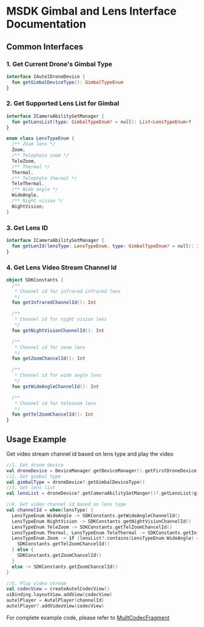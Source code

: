 # MSDK Gimbal and Lens Interface Documentation

## Common Interfaces

### 1. Get Current Drone's Gimbal Type
```kotlin
interface IAutelDroneDevice {
  fun getGimbalDeviceType(): GimbalTypeEnum
}
```

### 2. Get Supported Lens List for Gimbal

```kotlin
interface ICameraAbilitySetManager {
  fun getLensList(type: GimbalTypeEnum? = null): List<LensTypeEnum>?
}

enum class LensTypeEnum {
  /** Zoom lens */
  Zoom,
  /** Telephoto zoom */
  TeleZoom,
  /** Thermal */
  Thermal,
  /** Telephoto thermal */
  TeleThermal,
  /** Wide angle */
  WideAngle,
  /** Night vision */
  NightVision;
}
```

### 3. Get Lens ID
```kotlin
interface ICameraAbilitySetManager {
  fun getLenId(lensType: LensTypeEnum, type: GimbalTypeEnum? = null): Int?
}
```

### 4. Get Lens Video Stream Channel Id
```kotlin
object SDKConstants {
  /** 
   * Channel id for infrared infrared lens 
   */ 
  fun getInfraredChannelId(): Int

  /** 
   * Channel id for night vision lens 
   */ 
  fun getNightVisionChannelId(): Int

  /** 
   * Channel id for zoom lens 
   */ 
  fun getZoomChancelId(): Int

  /** 
   * Channel id for wide angle lens 
   */ 
  fun getWideAngleChannelId(): Int

  /** 
   * Channel id for telezoom lens 
   */ 
  fun getTelZoomChancelId(): Int
}
```

## Usage Example

Get video stream channel id based on lens type and play the video
```kotlin
//1. Get drone device
val droneDevice = DeviceManager.getDeviceManager().getFirstDroneDevice()
//2. Get gimbal type
val gimbalType = droneDevice?.getGimbalDeviceType()
//3. Get lens list
val lensList = droneDevice?.getCameraAbilitySetManger()?.getLensList(gimbalType)

//4. Get video channel id based on lens type
val channelId = when(lensType) {
  LensTypeEnum.WideAngle -> SDKConstants.getWideAngleChannelId()
  LensTypeEnum.NightVision -> SDKConstants.getNightVisionChannelId()
  LensTypeEnum.TeleZoom -> SDKConstants.getTelZoomChancelId()
  LensTypeEnum.Thermal, LensTypeEnum.TeleThermal -> SDKConstants.getInfraredChannelId()
  LensTypeEnum.Zoom -> if (lensList?.contains(LensTypeEnum.WideAngle) == true) {
    SDKConstants.getTelZoomChancelId()
  } else {
    SDKConstants.getZoomChancelId()
  }
  else -> SDKConstants.getZoomChancelId()
}

//5. Play video stream
val codecView = createAutelCodecView()
uiBinding.layoutView.addView(codecView)
autelPlayer = AutelPlayer(channelId)
autelPlayer?.addVideoView(codecView)
```

For complete example code, please refer to [MuiltCodecFragment](../debugtools/src/main/java/com/autel/sdk/debugtools/fragment/MuiltCodecFragment.kt) 